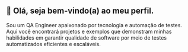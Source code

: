 ## 👋 Olá, seja bem-vindo(a) ao meu perfil.

Sou um QA Engineer apaixonado por tecnologia e automação de testes. Aqui você encontrará projetos e exemplos que demonstram minhas habilidades em garantir qualidade de software por meio de testes automatizados eficientes e escaláveis.

<!--
**deluca0206/deluca0206** is a ✨ _special_ ✨ repository because its `README.md` (this file) appears on your GitHub profile.

Here are some ideas to get you started:

- 🔭 I’m currently working on ...
- 🌱 I’m currently learning ...
- 👯 I’m looking to collaborate on ...
- 🤔 I’m looking for help with ...
- 💬 Ask me about ...
- 📫 How to reach me: ...
- 😄 Pronouns: ...
- ⚡ Fun fact: ...
-->
